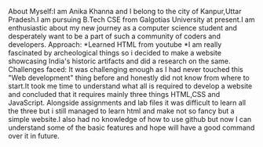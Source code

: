 About Myself:I am Anika Khanna and I belong to the city of Kanpur,Uttar Pradesh.I am pursuing B.Tech CSE from Galgotias University at present.I am enthusiastic about my new journey as a computer science student 
             and desperately  want to be a part of such a community of coders and developers.
Approach: *Learned HTML from youtube 
          *I am really fascinated by archeological things so i decided to make a website showcasing India's historic artifacts 
             and did a research on the same.
Challenges faced: It was challenging enough as I had never touched this "Web development" thing before and honestly did not know from where to start.It took me time to understand what all is required to develop
a website and concluded that it requires mainly three things HTML,CSS and JavaScript. Alongside assignments and lab files it was difficult to learn all the three but i still managed to learn html and make not so fancy 
but a simple website.I also had no knowledge of how to use github but now I can understand some of the basic features and hope will have a good command over it in future.
